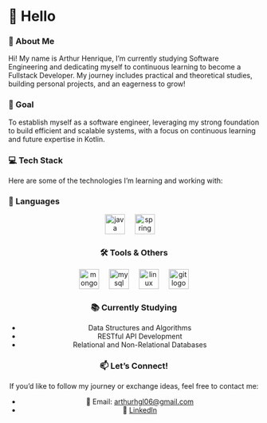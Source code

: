# 👋 Hello
### 🌟 About Me

Hi! My name is Arthur Henrique, I’m currently studying Software Engineering and dedicating myself to continuous learning to become a Fullstack Developer. My journey includes practical and theoretical studies, building personal projects, and an eagerness to grow!

### 🚀 Goal
To establish myself as a software engineer, leveraging my strong foundation to build efficient and scalable systems, with a focus on continuous learning and future expertise in Kotlin.

### 💻 Tech Stack
Here are some of the technologies I’m learning and working with:

### 🔧 Languages
<div align="center">
  <img src="https://cdn.jsdelivr.net/gh/devicons/devicon/icons/java/java-original.svg" height="40" alt="java logo"  />
  <img width="12" />
  <img src="https://cdn.jsdelivr.net/gh/devicons/devicon/icons/spring/spring-original.svg" height="40" alt="spring logo"  />
  <img width="12" />

### 🛠️ Tools & Others
  <img src="https://cdn.simpleicons.org/mongodb/47A248" height="40" alt="mongodb logo"  />
  <img width="12" />
  <img src="https://cdn.jsdelivr.net/gh/devicons/devicon/icons/mysql/mysql-original.svg" height="40" alt="mysql logo"  />
  <img width="12" />
  <img src="https://cdn.simpleicons.org/linux/FCC624" height="40" alt="linux logo"  />
  <img width="12" />
  <img src="https://cdn.jsdelivr.net/gh/devicons/devicon/icons/git/git-original.svg" height="40" alt="git logo"  />

### 📚 Currently Studying
- Data Structures and Algorithms
- RESTful API Development
- Relational and Non-Relational Databases


### 📫 Let’s Connect!
If you’d like to follow my journey or exchange ideas, feel free to contact me:

- 📧 Email: arthurhgl06@gmail.com
- 💼 [LinkedIn](https://www.linkedin.com/in/arthur-henrique-7844aa351/) 
